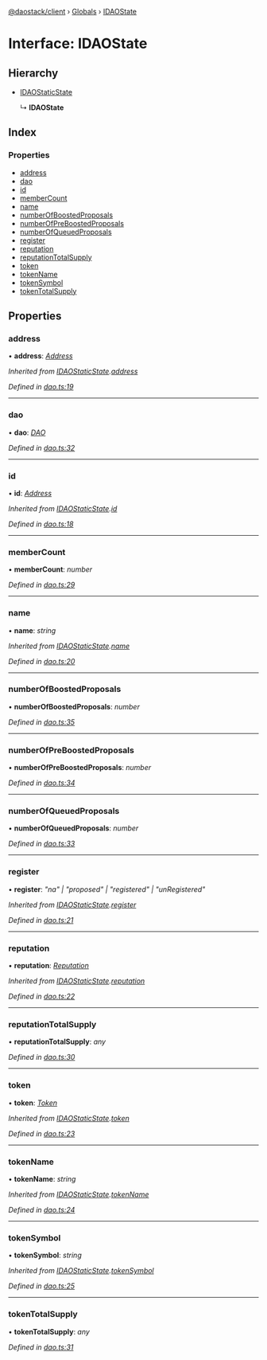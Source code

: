 [@daostack/client](../README.md) › [Globals](../globals.md) › [IDAOState](idaostate.md)

# Interface: IDAOState

## Hierarchy

* [IDAOStaticState](idaostaticstate.md)

  ↳ **IDAOState**

## Index

### Properties

* [address](idaostate.md#address)
* [dao](idaostate.md#dao)
* [id](idaostate.md#id)
* [memberCount](idaostate.md#membercount)
* [name](idaostate.md#name)
* [numberOfBoostedProposals](idaostate.md#numberofboostedproposals)
* [numberOfPreBoostedProposals](idaostate.md#numberofpreboostedproposals)
* [numberOfQueuedProposals](idaostate.md#numberofqueuedproposals)
* [register](idaostate.md#register)
* [reputation](idaostate.md#reputation)
* [reputationTotalSupply](idaostate.md#reputationtotalsupply)
* [token](idaostate.md#token)
* [tokenName](idaostate.md#tokenname)
* [tokenSymbol](idaostate.md#tokensymbol)
* [tokenTotalSupply](idaostate.md#tokentotalsupply)

## Properties

###  address

• **address**: *[Address](../globals.md#address)*

*Inherited from [IDAOStaticState](idaostaticstate.md).[address](idaostaticstate.md#address)*

*Defined in [dao.ts:19](https://github.com/daostack/client/blob/0eadcce/src/dao.ts#L19)*

___

###  dao

• **dao**: *[DAO](../classes/dao.md)*

*Defined in [dao.ts:32](https://github.com/daostack/client/blob/0eadcce/src/dao.ts#L32)*

___

###  id

• **id**: *[Address](../globals.md#address)*

*Inherited from [IDAOStaticState](idaostaticstate.md).[id](idaostaticstate.md#id)*

*Defined in [dao.ts:18](https://github.com/daostack/client/blob/0eadcce/src/dao.ts#L18)*

___

###  memberCount

• **memberCount**: *number*

*Defined in [dao.ts:29](https://github.com/daostack/client/blob/0eadcce/src/dao.ts#L29)*

___

###  name

• **name**: *string*

*Inherited from [IDAOStaticState](idaostaticstate.md).[name](idaostaticstate.md#name)*

*Defined in [dao.ts:20](https://github.com/daostack/client/blob/0eadcce/src/dao.ts#L20)*

___

###  numberOfBoostedProposals

• **numberOfBoostedProposals**: *number*

*Defined in [dao.ts:35](https://github.com/daostack/client/blob/0eadcce/src/dao.ts#L35)*

___

###  numberOfPreBoostedProposals

• **numberOfPreBoostedProposals**: *number*

*Defined in [dao.ts:34](https://github.com/daostack/client/blob/0eadcce/src/dao.ts#L34)*

___

###  numberOfQueuedProposals

• **numberOfQueuedProposals**: *number*

*Defined in [dao.ts:33](https://github.com/daostack/client/blob/0eadcce/src/dao.ts#L33)*

___

###  register

• **register**: *"na" | "proposed" | "registered" | "unRegistered"*

*Inherited from [IDAOStaticState](idaostaticstate.md).[register](idaostaticstate.md#register)*

*Defined in [dao.ts:21](https://github.com/daostack/client/blob/0eadcce/src/dao.ts#L21)*

___

###  reputation

• **reputation**: *[Reputation](../classes/reputation.md)*

*Inherited from [IDAOStaticState](idaostaticstate.md).[reputation](idaostaticstate.md#reputation)*

*Defined in [dao.ts:22](https://github.com/daostack/client/blob/0eadcce/src/dao.ts#L22)*

___

###  reputationTotalSupply

• **reputationTotalSupply**: *any*

*Defined in [dao.ts:30](https://github.com/daostack/client/blob/0eadcce/src/dao.ts#L30)*

___

###  token

• **token**: *[Token](../classes/token.md)*

*Inherited from [IDAOStaticState](idaostaticstate.md).[token](idaostaticstate.md#token)*

*Defined in [dao.ts:23](https://github.com/daostack/client/blob/0eadcce/src/dao.ts#L23)*

___

###  tokenName

• **tokenName**: *string*

*Inherited from [IDAOStaticState](idaostaticstate.md).[tokenName](idaostaticstate.md#tokenname)*

*Defined in [dao.ts:24](https://github.com/daostack/client/blob/0eadcce/src/dao.ts#L24)*

___

###  tokenSymbol

• **tokenSymbol**: *string*

*Inherited from [IDAOStaticState](idaostaticstate.md).[tokenSymbol](idaostaticstate.md#tokensymbol)*

*Defined in [dao.ts:25](https://github.com/daostack/client/blob/0eadcce/src/dao.ts#L25)*

___

###  tokenTotalSupply

• **tokenTotalSupply**: *any*

*Defined in [dao.ts:31](https://github.com/daostack/client/blob/0eadcce/src/dao.ts#L31)*
